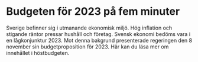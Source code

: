 # Budgeten för 2023 på fem minuter

Sverige befinner sig i utmanande ekonomisk miljö. Hög inflation och stigande räntor pressar hushåll och företag. Svensk ekonomi bedöms vara i en lågkonjunktur 2023\. Mot denna bakgrund presenterade regeringen den 8 november sin budgetproposition för 2023\. Här kan du läsa mer om innehållet i höstbudgeten.
